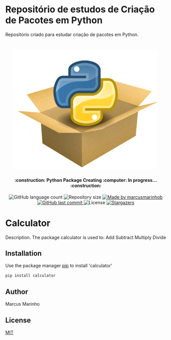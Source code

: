 # Repositório de estudos de Criação de Pacotes em Python
Repositório criado para estudar criação de pacotes em Python.

<h1 align="center">
    <img alt="Python Codes" title="#PythonCodes" src="./logo.png" width="450px" />
</h1>

<h4 align="center"> 
	:construction: Python Package Creating :computer: In progress... :construction:
</h4>
<p align="center">
  <img alt="GitHub language count" src="https://img.shields.io/github/languages/count/marcusmarinhob/dio-criacao-pacotes?color=306998">

  <img alt="Repository size" src="https://img.shields.io/github/repo-size/marcusmarinhob/dio-criacao-pacotes?color=FFD43B">
	
  <a href="https://www.linkedin.com/in/marcusmarinho/">
    <img alt="Made by marcusmarinhob" src="https://img.shields.io/badge/made%20by-marcusmarinhob-306998">
  </a>

  <a href="https://github.com/marcusmarinhob/dio-criacao-pacotes/commits/master">
    <img alt="GitHub last commit" src="https://img.shields.io/github/last-commit/marcusmarinhob/dio-criacao-pacotes?color=FFD43B">
  </a>

  <img alt="License" src="https://img.shields.io/badge/license-MIT-306998">
   <a href="https://github.com/marcusmarinhob/dio-criacao-pacotes/stargazers">
    <img alt="Stargazers" src="https://img.shields.io/github/stars/marcusmarinhob/dio-criacao-pacotes?style=social">
  </a>
</p>


# Calculator

Description.
The package calculator is used to:
  Add
  Subtract
  Multiply
  Divide

## Installation

Use the package manager [pip](https://pip.pypa.io/en/stable) to install 'calculator'

```bash
pip install calculator
```

## Author
Marcus Marinho

## License
[MIT](http://choosealicense.com/licenses/mit)